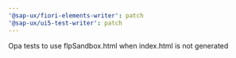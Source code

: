 ```yaml
---
'@sap-ux/fiori-elements-writer': patch
'@sap-ux/ui5-test-writer': patch
---
```


Opa tests to use flpSandbox.html when index.html is not generated
